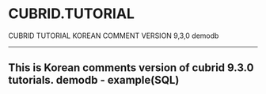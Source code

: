 # CUBRID.TUTORIAL
CUBRID TUTORIAL KOREAN COMMENT VERSION 9,3,0 demodb

-------------------------------------------------------------
This is Korean comments version of cubrid 9.3.0 tutorials.
demodb - example(SQL)
-------------------------------------------------------------
